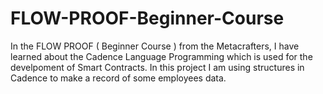 # FLOW-PROOF-Beginner-Course
In the FLOW PROOF ( Beginner Course ) from the Metacrafters, I have learned about the Cadence Language Programming which is used for the develpoment of Smart Contracts. In this project I am using structures in Cadence to make a record of some employees data. 


